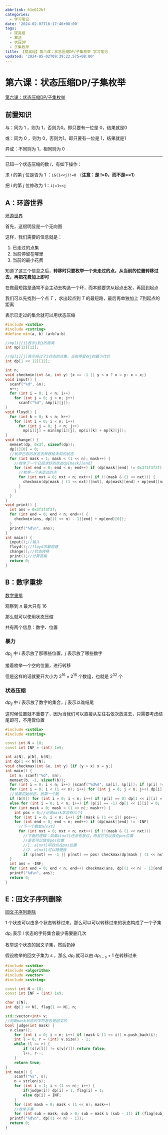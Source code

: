 ```yaml
---
abbrlink: 61e012bf
categories:
  - 学习笔记
date: '2024-02-07T16:17:46+08:00'
tags:
  - 提高组
  - 算法
  - 状压DP
  - 子集枚举
title: 【提高组】第六课：状态压缩DP/子集枚举 学习笔记
updated: '2024-05-02T09:39:22.575+08:00'
---
```

# 第六课：状态压缩DP/子集枚举

[第六课：状态压缩DP/子集枚举](https://www.517coding.com/contests/1145)

## 前置知识

与：同为 1 ，则为 1，否则为0。即只要有一位是 0，结果就是0

或：同为 0 ，则为 0，否则为1。即只要有一位是 1，结果就是1

异或：不同则为 1，相同则为 0

---



已知一个状态压缩的数 $i$，有如下操作：

求 $i$ 的第 $j$ 位是否为 $1$ ：`i&(1<<j)!=0` （**注意：是 !=0，而不是==1**）

把 $i$ 的第 $j$ 位修改为 $1$：`i|=1<<j`

## A：环游世界

[环游世界](https://www.517coding.com/contests/1145/problem/A)

首先，这很明显是一个无向图

这样，我们需要的信息就是：

1. 已走过的点集
2. 当前停留在哪里
3. 当前的最小花费

知道了这三个信息之后，**转移时只要枚举一个未走过的点，从当前的位置转移过去，再把花费加上即可**

在做最短路是通常不会主动去构造一个环，而本题要求从起点出发，再回到起点

我们可以先找到一个点 $T$ ，求出起点到 $T$ 的最短路，最后再单独加上 $T$到起点的距离

表示已走过的集合就可以用状态压缩

```cpp
#include <cstdio>
#include <cstring>
#define min(a, b) (a<b?a:b)

//mp[i][j]表示i到j的距离
int mp[12][12];

//dp[i][j]表示经过了i状态的点集，当前停留在j的最小代价
int dp[1 << 12][12];

int n;
void checkmin(int &x, int y) {x == -1 || y < x ? x = y: x = x;}
void input() {
  scanf("%d", &n);
  n++;
  for (int i = 0; i < n; i++)
    for (int j = 0; j < n; j++)
      scanf("%d", &mp[i][j]);
}
void floyd() {
  for (int k = 0; k < n; k++)
    for (int i = 0; i < n; i++)
      for (int j = 0; j < n; j++)
        mp[i][j] = min(mp[i][j], mp[i][k] + mp[k][j]);
}
void change() {
  memset(dp, 0x3f, sizeof(dp));
  dp[1][0] = 0;
  //枚举已有的状态去转移给未知的状态
  for (int mask = 1; mask < (1 << n); mask++) {
    //枚举了一个已经求好的状态dp[mask][end]
    for (int end = 0; end < n; end++) if (dp[mask][end] != 0x3f3f3f3f) {
      //枚举一个未走过的点
      for (int nxt = 0; nxt < n; nxt++) if (!(mask & (1 << nxt))) {
        checkmin(dp[mask | (1 << nxt)][nxt], dp[mask][end] + mp[end][nxt]);
      }
    }
  }
}
void print() {
  int ans = 0x3f3f3f3f;
  for (int end = 0; end < n; end++) {
    checkmin(ans, dp[(1 << n) - 1][end] + mp[end][0]);
  }
  printf("%d\n", ans);
}
int main() {
  input();//输入
  floyd();//floyd求最短路
  change();//状态转移
  print();//计算答案
  return 0;
}
```

## B：数字重排

[数字重排](https://www.517coding.com/contests/1145/problem/B)

观察到 $n$ 最大只有 $16$

那么就可以使用状态压缩

共有两个信息：数字、位置

### 暴力

$dp_{i_j}$ 中 $i$ 表示放了那哪些位置，$j$ 表示放了哪些数字

接着枚举一个空的位置，进行转移

但是这样的话就要开大小为 $2^{16}\times2^{16}$ 个数组，也就是 $2^{32}$ 个

### 状态压缩

$dp_{ij}$ 中 $i$ 表示放了数字的集合，$j$ 表示以谁结尾

这时候位置就不重要了，因为当我们可以直接从左往右依次放进去，只需要考虑结尾即可，不用管位置

```cpp
#include <cstdio>
#include <cstring>

const int N = 18;
const int INF = (int) 1e9;

int a[N], p[N], b[N];
int dp[1 << N][N];
void checkmax(int &x, int y) {if (y > x) x = y;}
int main() {
  int n; scanf("%d", &n);
  memset(b, -1, sizeof(b));
  for (int i = 0; i < n; i++) {scanf("%d%d", &a[i], &p[i]); if (p[i] != -1) b[p[i]] = 1;}
  for (int i = 0; i < (1 << n); i++) for (int j = 0; j < n; j++) dp[i][j] = -INF;
  //设置初始状态，放第一个数
  if (b[0]) for (int i = 0; i < n; i++) if (p[i] == 0) dp[1 << i][i] = 0;
  else for (int i = 0; i < n; i++) if (p[i] == -1) dp[1 << i][i] = 0;
  for (int mask = 0; mask < (1 << n); mask++) {
    int pos = 0;//记录mask状态有几个1
    for (int i = 0; i < n; i++) if (mask & (1 << i)) pos++;
    for (int end = 0; end < n; end++) if (dp[mask][end] != -INF)
      //下一个数放a[nxt]
      for (int nxt = 0; nxt < n; nxt++) if (!(mask & (1 << nxt)))
        //下面的逻辑：如果a[nxt]还没有放过，而且它可以放在pos位置
        //是否可以放在pos位置
        //1. a[nxt]呗钦点在pos位置
        //2. a[nxt]可以随便放
        if (p[nxt] == -1 || p[nxt] == pos) checkmax(dp[mask | (1 << nxt)][nxt], dp[mask][end] + a[end] * a[nxt]);
  }
  int ans = -INF;
  for (int end = 0; end < n; end++) checkmax(ans, dp[(1 << n) - 1][end]);
  printf("%d\n", ans);
  return 0;
}
```

## E：回文子序列删除

[回文子序列删除](https://www.517coding.com/contests/1145/problem/E)

$1$ 个状态可以由多个状态转移过来，那么可以可以转移过来的状态构成了一个子集

$dp_i$ 表示 $i$ 状态的字符集合最少需要删几次

枚举这个状态的回文子集，然后扔掉

假设枚举的回文子集为 $s$ ，那么 $dp_i$ 就可以由 $dp_{i-s}+1$ 在转移过来

```cpp
#include <cstdio>
#include <algorithm>
#include <vector>
#include <cstring>

const int N = 18;
const int INF = (int) 1e9;

char s[N];
int dp[1 << N], flag[1 << N], n;

std::vector<int> v;
//判断mask状态的字符是否是回文的
bool judge(int mask) {
  v.clear();
	for (int i = 0; i < n; i++) if (mask & (1 << i)) v.push_back(i);
	int l = 0, r = (int) v.size() - 1;
	while (l <= r) {
		if (s[v[l]] != s[v[r]]) return false;
		l++, r--;
	}
	return true;
}
int main() {
	scanf("%s", s);
	n = strlen(s);
	for (int i = 1; i < (1 << n); i++) {
		if(judge(i)) dp[i] = 1, flag[i] = 1;
		else dp[i] = INF;
	}
	for (int mask = 0; mask < (1 << n); mask++)
    //枚举子集
    for (int sub = mask; sub > 0; sub = mask & (sub - 1)) if (flag[sub]) dp[mask] = std::min(dp[mask], dp[mask - sub] + 1);
  printf("%d\n", dp[(1 << n) - 1]);
  return 0;
}
```
